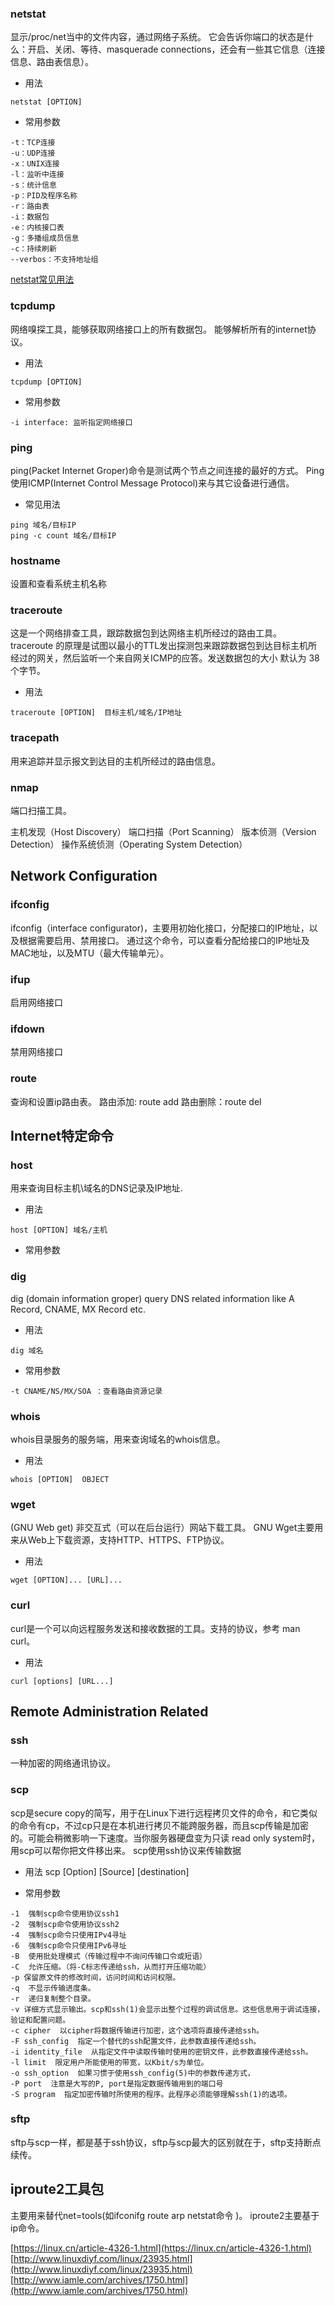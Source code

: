 ### netstat

显示/proc/net当中的文件内容，通过网络子系统。
它会告诉你端口的状态是什么：开启、关闭、等待、masquerade connections，还会有一些其它信息（连接信息、路由表信息）。
* 用法

````
netstat [OPTION]
````

* 常用参数

````
-t：TCP连接
-u：UDP连接
-x：UNIX连接
-l：监听中连接
-s：统计信息
-p：PID及程序名称
-r：路由表
-i：数据包
-e：内核接口表
-g：多播组成员信息
-c：持续刷新
--verbos：不支持地址组
````
[netstat常见用法](commonUse/netstatExample.md)

### tcpdump
网络嗅探工具，能够获取网络接口上的所有数据包。
能够解析所有的internet协议。
* 用法

````
tcpdump [OPTION]
````
* 常用参数

````
-i interface: 监听指定网络接口
````



### ping

ping(Packet Internet Groper)命令是测试两个节点之间连接的最好的方式。
Ping使用ICMP(Internet Control Message Protocol)来与其它设备进行通信。

* 常见用法

````
ping 域名/目标IP
ping -c count 域名/目标IP
````

### hostname
设置和查看系统主机名称



###   traceroute
这是一个网络排查工具，跟踪数据包到达网络主机所经过的路由工具。
traceroute 的原理是试图以最小的TTL发出探测包来跟踪数据包到达目标主机所经过的网关，然后监听一个来自网关ICMP的应答。发送数据包的大小
默认为 38个字节。
* 用法

````
traceroute [OPTION]  目标主机/域名/IP地址
````
### tracepath

用来追踪并显示报文到达目的主机所经过的路由信息。

### nmap
端口扫描工具。

主机发现（Host Discovery）
端口扫描（Port Scanning）
版本侦测（Version Detection）
操作系统侦测（Operating System Detection）

## Network Configuration

### ifconfig


ifconfig（interface configurator)，主要用初始化接口，分配接口的IP地址，以及根据需要启用、禁用接口。
通过这个命令，可以查看分配给接口的IP地址及MAC地址，以及MTU（最大传输单元）。
### ifup

启用网络接口

### ifdown

禁用网络接口

### route

查询和设置ip路由表。
路由添加: route add
路由删除：route del

## Internet特定命令

### host
用来查询目标主机\域名的DNS记录及IP地址.
* 用法

````
host [OPTION] 域名/主机
```` 

* 常用参数


### dig
dig (domain information groper) query DNS related information like A Record, CNAME, MX Record etc.
* 用法


````
dig 域名
````

* 常用参数

````
-t CNAME/NS/MX/SOA ：查看路由资源记录
````
  

### whois
whois目录服务的服务端，用来查询域名的whois信息。
* 用法

````
whois [OPTION]  OBJECT
````


### wget

(GNU Web get) 非交互式（可以在后台运行）网站下载工具。
GNU Wget主要用来从Web上下载资源，支持HTTP、HTTPS、FTP协议。
* 用法

````
wget [OPTION]... [URL]...
````



### curl
curl是一个可以向远程服务发送和接收数据的工具。支持的协议，参考 man curl。

* 用法

````
curl [options] [URL...]
````

## Remote Administration Related

### ssh
一种加密的网络通讯协议。

### scp

scp是secure copy的简写，用于在Linux下进行远程拷贝文件的命令，和它类似的命令有cp，不过cp只是在本机进行拷贝不能跨服务器，而且scp传输是加密的。可能会稍微影响一下速度。当你服务器硬盘变为只读 read only system时，用scp可以帮你把文件移出来。
scp使用ssh协议来传输数据
* 用法
scp [Option] [Source] [destination]

* 常用参数
````
-1  强制scp命令使用协议ssh1  
-2  强制scp命令使用协议ssh2  
-4  强制scp命令只使用IPv4寻址  
-6  强制scp命令只使用IPv6寻址  
-B  使用批处理模式（传输过程中不询问传输口令或短语）  
-C  允许压缩。（将-C标志传递给ssh，从而打开压缩功能）  
-p 保留原文件的修改时间，访问时间和访问权限。  
-q  不显示传输进度条。  
-r  递归复制整个目录。  
-v 详细方式显示输出。scp和ssh(1)会显示出整个过程的调试信息。这些信息用于调试连接，验证和配置问题。   
-c cipher  以cipher将数据传输进行加密，这个选项将直接传递给ssh。   
-F ssh_config  指定一个替代的ssh配置文件，此参数直接传递给ssh。  
-i identity_file  从指定文件中读取传输时使用的密钥文件，此参数直接传递给ssh。    
-l limit  限定用户所能使用的带宽，以Kbit/s为单位。     
-o ssh_option  如果习惯于使用ssh_config(5)中的参数传递方式，   
-P port  注意是大写的P, port是指定数据传输用到的端口号   
-S program  指定加密传输时所使用的程序。此程序必须能够理解ssh(1)的选项。
````

### sftp

sftp与scp一样，都是基于ssh协议，sftp与scp最大的区别就在于，sftp支持断点续传。

## iproute2工具包

主要用来替代net=tools(如ifconifg route arp netstat命令 )。
iproute2主要基于ip命令。

[https://linux.cn/article-4326-1.html](https://linux.cn/article-4326-1.html)
[http://www.linuxdiyf.com/linux/23935.html](http://www.linuxdiyf.com/linux/23935.html)
[http://www.iamle.com/archives/1750.html](http://www.iamle.com/archives/1750.html)